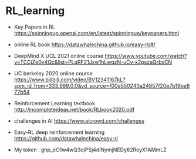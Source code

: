 # RL_learning

- Key Papers in RL 
https://spinningup.openai.com/en/latest/spinningup/keypapers.html

- online RL book
https://datawhalechina.github.io/easy-rl/#/

- DeepMind X UCL 2021 online course
https://www.youtube.com/watch?v=TCCjZe0y4Qc&list=PLqRF21Jxw1hLwqzN-uCv-x2pszaQrbsCN

- UC berkeley 2020 online course
https://www.bilibili.com/video/BV12341167kL?spm_id_from=333.999.0.0&vd_source=f00e550240a24857f20e7b19be677b54

- Reinforcement Learning textbook
http://incompleteideas.net/book/RLbook2020.pdf

- challenges in AI
https://www.aicrowd.com/challenges

- Easy-RL deep reinforcement learning
https://github.com/datawhalechina/easy-rl


- My token :
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
